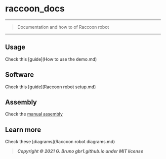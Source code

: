 # raccoon_docs

---
> Documentation and how to of Raccoon robot
---

## Usage
Check this [guide](How to use the demo.md)

## Software 
Check this [guide](Raccoon robot setup.md)


## Assembly
Check the [manual assembly](assembly_manual/0_bill_of_materials.md)

## Learn more
Check these [diagrams](Raccoon robot diagrams.md)

> ***Copyright © 2021 G. Bruno gbr1.github.io under MIT license***
